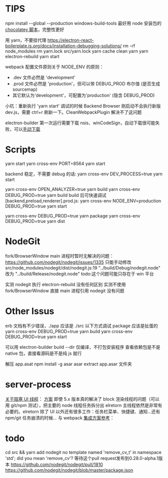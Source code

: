 # TIPS

npm install --global --production windows-build-tools
最好用 node 安装包的 [chocolatey 脚本](https://github.com/nodejs/node/edit/master/tools/msvs/install_tools/install_tools.bat)，完整性更好

用 yarn，不要挂代理
<https://electron-react-boilerplate.js.org/docs/installation-debugging-solutions/>
rm -rf node_modules
rm yarn.lock src/yarn.lock
yarn cache clean
yarn
yarn electron-rebuild
yarn start

webpack 配置文件原则关于 NODE_ENV 的原则：

- .dev 文件必然是 'development'
- .prod 文件必然是 'production'，但可以带 DEBUG_PROD 布尔值 (是否生成 sourcemap)
- 其它默认为'development'，可配置为'production' (隐含 DEBUG_PROD)

小坑：重新执行 'yarn start' 调试的时候 Backend Browser 刚启动不会执行新版 dev.js，需要 ctrl+r 刷新一下。CleanWebpackPlugin 解决不了这问题

electron-builder 第一次运行需要下载 nsis、winCodeSign，自动下载很可能失败，可以[手动下载](https://github.com/electron-userland/electron-builder/issues/1859)

# Scripts

yarn start
yarn cross-env PORT=8564 yarn start

backend 稳定，不需要 debug 的话:
yarn cross-env DEV_PROCESS=true yarn start

yarn cross-env OPEN_ANALYZER=true yarn build
yarn cross-env DEBUG_PROD=true yarn build
build 后可快速调试 [backend,preload,renderer].prod.js:
yarn cross-env NODE_ENV=production DEBUG_PROD=true yarn start

yarn cross-env DEBUG_PROD=true yarn package
yarn cross-env DEBUG_PROD=true yarn dist

# NodeGit

fork/BrowserWindow main 进程时暂时无解决的问题：
https://github.com/nodegit/nodegit/issues/1335
只能手动修改 src/node_modules/nodegit/dist/nodegit.js:19
"../build/Debug/nodegit.node" 改为 "../build/Release/nodegit.node"
todo:这个问题可能只存在于 win 平台

实测 nodegit 执行 electron-rebuild 没有任何区别
实测不使用 fork/BrowserWindow 直接 main 进程引用 nodegit 没有问题

# Other Issus

erb 文档有不少错误，./app 应该是 ./src
以下方式调试 package 应该是扯蛋的
yarn cross-env DEBUG_PROD=true yarn build
yarn cross-env DEBUG_PROD=true yarn start

可以用 electron-builder build --dir 仅编译，不打包安装程序
查看依赖包是不是 native 包，直接看源码是不是纯 js 就行

解压 app.asat
npm install -g asar
asar extract app.asar 文件夹

# server-process

[关于阻塞 UI 线程](https://github.com/electron/electron/issues/12098)：
[方案](https://github.com/jlongster/electron-with-server-example) 即使 5.x 版本真的解决了 block 渲染线程的问题（可以用 git/npm 测试），把主要的 node 线程任务拆分出 elretorn 主线程依然是非常有必要的。elretorn 除了 UI 以外还有很多工作：任务栏菜单、快捷键、通知...还有 npm/git 任务崩溃的时候...
与 webpack [集成方案参考](https://github.com/jlongster/electron-with-server-example/issues/6#issuecomment-611617665)：

# todo

cd src && yarn add nodegit
no template named 'remove_cv_t' in namespace 'std'; did you mean 'remove_cv'?
等待这个pull request发布到0.28.0-alpha.1版本
https://github.com/nodegit/nodegit/pull/1810
https://github.com/nodegit/nodegit/blob/master/package.json
